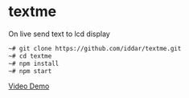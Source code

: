 # textme
On live send text to lcd display

```sh
~# git clone https://github.com/iddar/textme.git
~# cd textme
~# npm install
~# npm start
```


[Video Demo](https://youtu.be/ifoVkR0g9s8)
